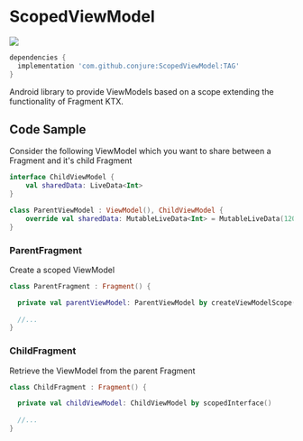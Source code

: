 # ScopedViewModel

[![](https://jitpack.io/v/conjure/ScopedViewModel.svg)](https://jitpack.io/#conjure/ScopedViewModel)

```gradle
dependencies {
  implementation 'com.github.conjure:ScopedViewModel:TAG'
}
```

Android library to provide ViewModels based on a scope extending the functionality of Fragment KTX.


## Code Sample

Consider the following ViewModel which you want to share between a Fragment and it's child Fragment

```kotlin
interface ChildViewModel {
    val sharedData: LiveData<Int>
}

class ParentViewModel : ViewModel(), ChildViewModel {
    override val sharedData: MutableLiveData<Int> = MutableLiveData(120)
}
```

### ParentFragment
Create a scoped ViewModel

```kotlin
class ParentFragment : Fragment() {

  private val parentViewModel: ParentViewModel by createViewModelScope()
  
  //...
}
```

### ChildFragment
Retrieve the ViewModel from the parent Fragment

```kotlin
class ChildFragment : Fragment() {

  private val childViewModel: ChildViewModel by scopedInterface()
  
  //...
}
```
